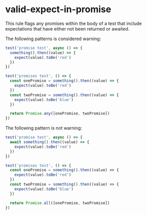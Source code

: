 # valid-expect-in-promise

<!-- end auto-generated rule header -->

This rule flags any promises within the body of a test that include expectations that have either not been returned or awaited.

The following patterns is considered warning:

```js
test('promise test', async () => {
  something().then((value) => {
    expect(value).toBe('red')
  })
})

test('promises test', () => {
  const onePromise = something().then((value) => {
    expect(value).toBe('red')
  })
  const twoPromise = something().then((value) => {
    expect(value).toBe('blue')
  })

  return Promise.any([onePromise, twoPromise])
})
```

The following pattern is not warning:

```js
test('promise test', async () => {
  await something().then((value) => {
    expect(value).toBe('red')
  })
})

test('promises test', () => {
  const onePromise = something().then((value) => {
    expect(value).toBe('red')
  })
  const twoPromise = something().then((value) => {
    expect(value).toBe('blue')
  })

  return Promise.all([onePromise, twoPromise])
})
```
